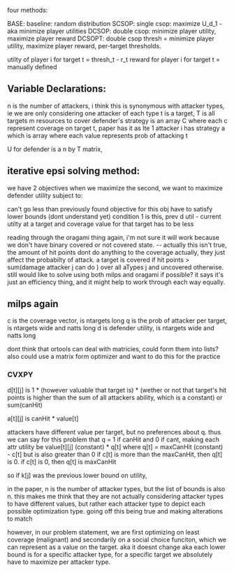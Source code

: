 four methods:

BASE: baseline: random distribution
SCSOP: single csop: maximize U_d_1 - aka minimize player utilities
DCSOP: double csop: minimize player utility, maximize player reward
DCSOPT: double csop thresh = minimize player utility, maximize player reward, per-target thresholds.



utilty of player i for target t = thresh_t - r_t
reward for player i for target t = manually defined 

## Variable Declarations:
n is the number of attackers, i think this is synonymous with attacker types, ie we are only considering one attacker of each type
t is a target, T is all targets
m resources to cover
defender's strategy is an array C where each c represent coverage on target t, paper has it as lte 1
attacker i has strategy a which is array where each value represents prob of attacking t

U for defender is a n by T matrix, 


## iterative epsi solving method:
we have 2 objectives
when we maximize the second, we want to maximize defender utility subject to:

can't go less than previously found objective for this obj
have to satisfy lower bounds (dont understand yet)
condition 1 is this, prev d util - current utilty at a target and coverage value for that target has to be less


reading through the oragami thing again, i'm not sure it will work because we don't have binary covered or not covered state. 
-- actually this isn't true, the amount of hit points dont do anything to the coverage actually, they just affect the probabilty of attack. a target is covered if hit points > sum(damage attacker j can do ) over all aTypes j and uncovered otherwise.
still would like to solve using both milps and oragami if possible? it says it's just an efficiency thing, and it might help to work through each way equally.

## milps again
c is the coverage vector, is ntargets long
q is the prob of attacker per target, is ntargets wide and natts long
d is defender utility, is ntargets wide and natts long

dont think that ortools can deal with matricies, could form them into lists?
also could use a matrix form optimizer and want to do this for the practice

### CVXPY
d[t][j] is 1 * (however valuable that target is) * (wether or not that target's hit points is higher than the sum of all attackers ability, which is a constant)
or sum(canHit)

a[t][j] is canHit * value[t]

attackers have different value per target, but no preferences about q.
thus we can say for this problem that q = 1 if canHit and 0 if cant, making each attr utility be value[t][j] (constant) * q[t]
where q[t] = maxCanHit (constant) - c[t] but is also greater than 0
if c[t] is more than the maxCanHit, then q[t] is 0.
if c[t] is 0, then q[t] is maxCanHit

so if k[j] was the previous lower bound on utility,

in the paper, n is the number of attacker types, but the list of bounds is also n. this makes me think that they are not actually considering attacker types to have different values, but rather each attacker type to depict each possible optimization type. going off this being true and making alterations to match

however, in our problem statement, we are first optimizing on least coverage (malignant) and secondarily on a social choice funciton, which we can represent as a value on the target.
aka it doesnt change
aka each lower bound is for a specific attacker type, for a specific target
we absolutely have to maximize per attacker type.